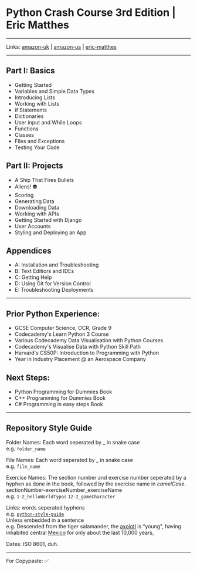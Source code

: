 # Python Crash Course 3rd Edition | Eric Matthes
---
Links: [amazon-uk](https://www.amazon.co.uk/dp/1718502702?psc=1&ref=ppx_yo2ov_dt_b_product_details) | [amazon-us](https://www.amazon.com/Python-Crash-Course-Eric-Matthes/dp/1718502702/ref=sr_1_1?crid=1B5OWXMXP8VGJ&keywords=Python+Crash+Course%2C+3Rd+Edition&qid=1674586995&sprefix=python+crash+course%2C+3rd+edition%2Caps%2C148&sr=8-1) | [eric-matthes](https://ehmatthes.github.io/pcc/)

---

## Part I: Basics
- Getting Started 
- Variables and Simple Data Types
- Introducing Lists
- Working with Lists
- if Statements
- Dictionaries
- User input and While Loops
- Functions
- Classes
- Files and Exceptions
- Testing Your Code

## Part II: Projects
- A Ship That Fires Bullets
- Aliens! 👽
- Scoring
- Generating Data
- Downloading Data
- Working with APIs
- Getting Started with Django
- User Accounts
- Styling and Deploying an App

## Appendices
- A: Installation and Troubleshooting
- B: Text Editiors and IDEs
- C: Getting Help
- D: Using Git for Version Control
- E: Troubleshooting Deployments

---

## Prior Python Experience:

- GCSE Computer Science, OCR, Grade 9
- Codecademy's Learn Python 3 Course
- Various Codecademy Data Visualisation with Python Courses 
- Codecademy's Visualise Data with Python Skill Path
- Harvard's CS50P: Introduction to Programming with Python
- Year in Industry Placement @ an Aerospace Company

## Next Steps:

- Python Programming for Dummies Book
- C++ Programming for Dummies Book
- C# Programming in easy steps Book

---

## Repository Style Guide

Folder Names: Each word seperated by _ in snake case <br>
e.g. ```folder_name```

File Names: Each word seperated by _ in snake case <br>
e.g. ```file_name```

Exercise Names: The section number and exercise number seperated by a hyphen as done in the book, followed by the exercise name in *camelCase*. <br>
sectionNumber-exerciseNumber_exerciseName <br>
e.g. ```1-2_helloWorldTypos``` ```12-2_gameCharacter```

Links: words seperated hyphens <br>
e.g. [```python-style-guide```](https://peps.python.org/pep-0008/) <br>
Unless embedded in a sentence <br>
e.g. Descended from the tiger salamander, the [axolotl](https://animals.sandiegozoo.org/animals/axolotl) is “young", having inhabited central [Mexico](https://en.wikipedia.org/wiki/Mexico) for only about the last 10,000 years[.](https://www.youtube.com/watch?v=dQw4w9WgXcQ)

Dates: ISO 8601, duh.

---

For Copypaste:
✅
